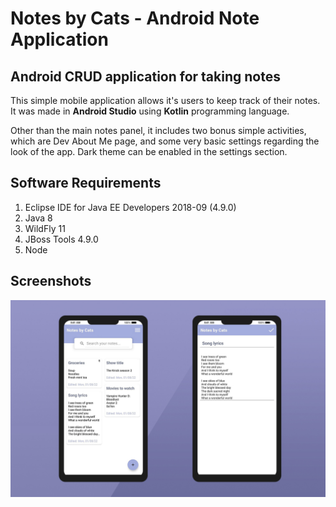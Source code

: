 # Notes by Cats - Android Note Application
## Android CRUD application for taking notes  

This simple mobile application allows it's users to keep track of their notes. It was made in **Android Studio** using **Kotlin** programming language.

Other than the main notes panel, it includes two bonus simple activities, which are Dev About Me page, and some very basic settings regarding the look of the app. Dark theme can be enabled in the settings section.

## Software Requirements

 1. Eclipse IDE for Java EE Developers 2018-09 (4.9.0)
 2. Java 8
 3. WildFly 11
 4. JBoss Tools 4.9.0
 5. Node


## Screenshots

![notesByCats](Screenshots/1.jpg)